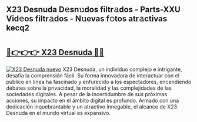 ## X23 Desnuda D𝚎sn𝚞dos filtr𝚊dos - Parts-XXU Vid𝚎os filtr𝚊dos - N𝚞evas f𝚘tos atr𝚊ctivas kecq2

# <h2><a href="http://mb8704v.tromn.icu/?c=X23+Desnuda">🔗👉👉👉 X23 Desnuda 🔗🔗</a></h2>

[![X23 Desnuda nuevo](https://i.imgur.com/pEAQMta.gif)](http://mb8704v.tromn.icu/?c=X23+Desnuda)
X23 Desnuda, un individuo complejo e intrigante, desafía la comprensión fácil. Su forma innovadora de interactuar con el público en línea ha fascinado y enfurecido a los espectadores, encendiendo debates sobre la privacidad, la moralidad y las complejidades de las sociedades digitales. A pesar de la incertidumbre de sus próximas acciones, su impacto en el ámbito digital es profundo. Armado con una dedicación inquebrantable y un atractivo innegable, el alcance de X23 Desnuda en el mundo virtual es expansivo.
